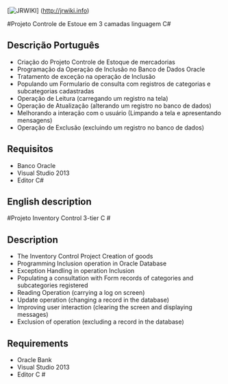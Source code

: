 [![JRWIKI](http://jrwiki.info/wp-content/uploads/2015/04/logo.png)] (http://jrwiki.info)

#Projeto Controle de Estoue em 3 camadas linguagem C#

Descrição Português
-------------------
- Criação do Projeto Controle de Estoque de mercadorias
- Programação da Operação de Inclusão no Banco de Dados Oracle
- Tratamento de exceção na operação de Inclusão
- Populando um Formulario de consulta com registros de categorias e subcategorias cadastradas
- Operação de Leitura (carregando um registro na tela)
- Operação de Atualização (alterando um registro no banco de dados)
- Melhorando a interação com o usuário (Limpando a tela e apresentando mensagens)
- Operação de Exclusão (excluindo um registro no banco de dados)

Requisitos
----------

- Banco Oracle
- Visual Studio 2013
- Editor C#

English description
-------------------

#Projeto Inventory Control 3-tier C #

Description
---------
- The Inventory Control Project Creation of goods
- Programming Inclusion operation in Oracle Database
- Exception Handling in operation Inclusion
- Populating a consultation with Form records of categories and subcategories registered
- Reading Operation (carrying a log on screen)
- Update operation (changing a record in the database)
- Improving user interaction (clearing the screen and displaying messages)
- Exclusion of operation (excluding a record in the database)

Requirements
----------

- Oracle Bank
- Visual Studio 2013
- Editor C #

